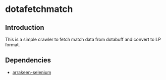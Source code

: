 # dotafetchmatch

## Introduction

This is a simple crawler to fetch match data from dotabuff and convert to LP format.

## Dependencies

- [arrakeen-selenium](https://github.com/justthieenj/arrakeen-selenium)